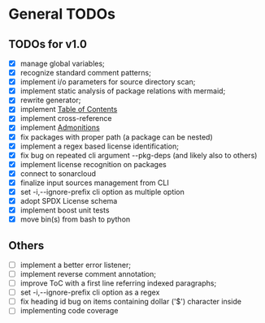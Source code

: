 # General TODOs

## TODOs for v1.0

- [x] manage global variables;
- [x] recognize standard comment patterns;
- [x] implement i/o parameters for source directory scan;
- [x] implement static analysis of package relations with mermaid;
- [x] rewrite generator;
- [x] implement [Table of Contents](https://www.markdownguide.org/hacks/#table-of-contents)
- [x] implement cross-reference
- [x] implement [Admonitions](https://www.markdownguide.org/hacks/#admonitions)
- [x] fix packages with proper path (a package can be nested)
- [x] implement a regex based license identification;
- [x] fix bug on repeated cli argument --pkg-deps (and likely also to others)
- [x] implement license recognition on packages
- [x] connect to sonarcloud
- [x] finalize input sources management from CLI
- [x] set -i,--ignore-prefix cli option as multiple option
- [x] adopt SPDX License schema
- [x] implement boost unit tests
- [x] move bin(s) from bash to python

## Others

- [ ] implement a better error listener;
- [ ] implement reverse comment annotation;
- [ ] improve ToC with a first line referring indexed paragraphs;
- [ ] set -i,--ignore-prefix cli option as a regex
- [ ] fix heading id bug on items containing dollar ('$') character inside
- [ ] implementing code coverage
